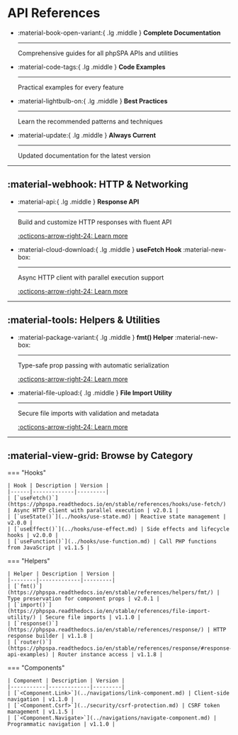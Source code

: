 # API References

<div class="grid cards" markdown>

-   :material-book-open-variant:{ .lg .middle } __Complete Documentation__

    ---

    Comprehensive guides for all phpSPA APIs and utilities

-   :material-code-tags:{ .lg .middle } __Code Examples__

    ---

    Practical examples for every feature

-   :material-lightbulb-on:{ .lg .middle } __Best Practices__

    ---

    Learn the recommended patterns and techniques

-   :material-update:{ .lg .middle } __Always Current__

    ---

    Updated documentation for the latest version

</div>

---

## :material-webhook: HTTP & Networking

<div class="grid cards" markdown>

-   :material-api:{ .lg .middle } **Response API**

    ---

    Build and customize HTTP responses with fluent API

    [:octicons-arrow-right-24: Learn more](https://phpspa.readthedocs.io/en/stable/references/response/)

-   :material-cloud-download:{ .lg .middle } **useFetch Hook** :material-new-box:

    ---

    Async HTTP client with parallel execution support

    [:octicons-arrow-right-24: Learn more](https://phpspa.readthedocs.io/en/stable/references/hooks/use-fetch/)

</div>

---

## :material-tools: Helpers & Utilities

<div class="grid cards" markdown>

-   :material-package-variant:{ .lg .middle } **fmt() Helper** :material-new-box:

    ---

    Type-safe prop passing with automatic serialization

    [:octicons-arrow-right-24: Learn more](https://phpspa.readthedocs.io/en/stable/references/helpers/fmt/)

-   :material-file-upload:{ .lg .middle } **File Import Utility**

    ---

    Secure file imports with validation and metadata

    [:octicons-arrow-right-24: Learn more](https://phpspa.readthedocs.io/en/stable/references/file-import-utility/)

</div>

---

## :material-view-grid: Browse by Category

=== "Hooks"

    | Hook | Description | Version |
    |------|-------------|---------|
    | [`useFetch()`](https://phpspa.readthedocs.io/en/stable/references/hooks/use-fetch/) | Async HTTP client with parallel execution | v2.0.1 |
    | [`useState()`](../hooks/use-state.md) | Reactive state management | v2.0.0 |
    | [`useEffect()`](../hooks/use-effect.md) | Side effects and lifecycle hooks | v2.0.0 |
    | [`useFunction()`](../hooks/use-function.md) | Call PHP functions from JavaScript | v1.1.5 |

=== "Helpers"

    | Helper | Description | Version |
    |--------|-------------|---------|
    | [`fmt()`](https://phpspa.readthedocs.io/en/stable/references/helpers/fmt/) | Type preservation for component props | v2.0.1 |
    | [`import()`](https://phpspa.readthedocs.io/en/stable/references/file-import-utility/) | Secure file imports | v1.1.0 |
    | [`response()`](https://phpspa.readthedocs.io/en/stable/references/response/) | HTTP response builder | v1.1.8 |
    | [`router()`](https://phpspa.readthedocs.io/en/stable/references/response/#response-api-examples) | Router instance access | v1.1.8 |

=== "Components"

    | Component | Description | Version |
    |-----------|-------------|---------|
    | [`<Component.Link>`](../navigations/link-component.md) | Client-side navigation | v1.1.0 |
    | [`<Component.Csrf>`](../security/csrf-protection.md) | CSRF token management | v1.1.5 |
    | [`<Component.Navigate>`](../navigations/navigate-component.md) | Programmatic navigation | v1.1.0 |

